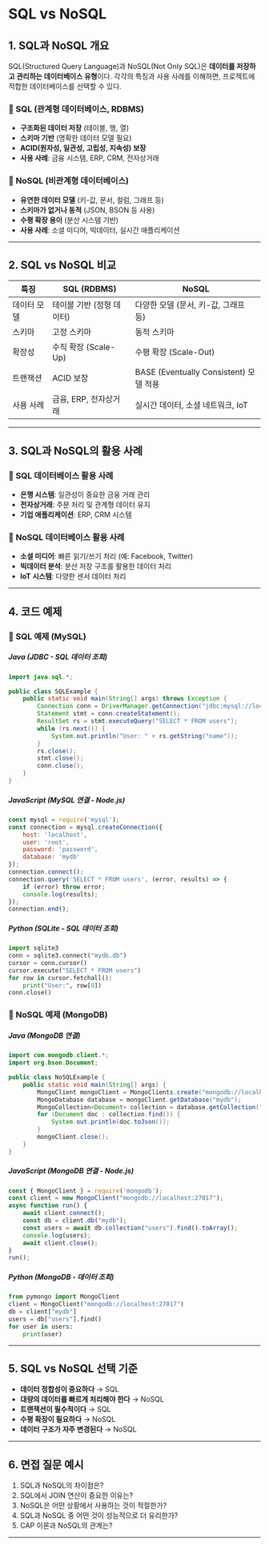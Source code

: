 # SQL vs NoSQL

## 1. SQL과 NoSQL 개요
SQL(Structured Query Language)과 NoSQL(Not Only SQL)은 **데이터를 저장하고 관리하는 데이터베이스 유형**이다. 각각의 특징과 사용 사례를 이해하면, 프로젝트에 적합한 데이터베이스를 선택할 수 있다.

### 🔹 SQL (관계형 데이터베이스, RDBMS)
- **구조화된 데이터 저장** (테이블, 행, 열)
- **스키마 기반** (명확한 데이터 모델 필요)
- **ACID(원자성, 일관성, 고립성, 지속성) 보장**
- **사용 사례**: 금융 시스템, ERP, CRM, 전자상거래

### 🔹 NoSQL (비관계형 데이터베이스)
- **유연한 데이터 모델** (키-값, 문서, 컬럼, 그래프 등)
- **스키마가 없거나 동적** (JSON, BSON 등 사용)
- **수평 확장 용이** (분산 시스템 기반)
- **사용 사례**: 소셜 미디어, 빅데이터, 실시간 애플리케이션

---

## 2. SQL vs NoSQL 비교
| 특징 | SQL (RDBMS) | NoSQL |
|------|------------|-------|
| 데이터 모델 | 테이블 기반 (정형 데이터) | 다양한 모델 (문서, 키-값, 그래프 등) |
| 스키마 | 고정 스키마 | 동적 스키마 |
| 확장성 | 수직 확장 (Scale-Up) | 수평 확장 (Scale-Out) |
| 트랜잭션 | ACID 보장 | BASE (Eventually Consistent) 모델 적용 |
| 사용 사례 | 금융, ERP, 전자상거래 | 실시간 데이터, 소셜 네트워크, IoT |

---

## 3. SQL과 NoSQL의 활용 사례
### 🔹 SQL 데이터베이스 활용 사례
- **은행 시스템**: 일관성이 중요한 금융 거래 관리
- **전자상거래**: 주문 처리 및 관계형 데이터 유지
- **기업 애플리케이션**: ERP, CRM 시스템

### 🔹 NoSQL 데이터베이스 활용 사례
- **소셜 미디어**: 빠른 읽기/쓰기 처리 (예: Facebook, Twitter)
- **빅데이터 분석**: 분산 저장 구조를 활용한 데이터 처리
- **IoT 시스템**: 다양한 센서 데이터 처리

---

## 4. 코드 예제
### 🔹 SQL 예제 (MySQL)
##### Java (JDBC - SQL 데이터 조회)
```java
import java.sql.*;

public class SQLExample {
    public static void main(String[] args) throws Exception {
        Connection conn = DriverManager.getConnection("jdbc:mysql://localhost:3306/mydb", "user", "password");
        Statement stmt = conn.createStatement();
        ResultSet rs = stmt.executeQuery("SELECT * FROM users");
        while (rs.next()) {
            System.out.println("User: " + rs.getString("name"));
        }
        rs.close();
        stmt.close();
        conn.close();
    }
}
```

##### JavaScript (MySQL 연결 - Node.js)
```javascript
const mysql = require('mysql');
const connection = mysql.createConnection({
    host: 'localhost',
    user: 'root',
    password: 'password',
    database: 'mydb'
});
connection.connect();
connection.query('SELECT * FROM users', (error, results) => {
    if (error) throw error;
    console.log(results);
});
connection.end();
```

##### Python (SQLite - SQL 데이터 조회)
```python
import sqlite3
conn = sqlite3.connect("mydb.db")
cursor = conn.cursor()
cursor.execute("SELECT * FROM users")
for row in cursor.fetchall():
    print("User:", row[0])
conn.close()
```

### 🔹 NoSQL 예제 (MongoDB)
##### Java (MongoDB 연결)
```java
import com.mongodb.client.*;
import org.bson.Document;

public class NoSQLExample {
    public static void main(String[] args) {
        MongoClient mongoClient = MongoClients.create("mongodb://localhost:27017");
        MongoDatabase database = mongoClient.getDatabase("mydb");
        MongoCollection<Document> collection = database.getCollection("users");
        for (Document doc : collection.find()) {
            System.out.println(doc.toJson());
        }
        mongoClient.close();
    }
}
```

##### JavaScript (MongoDB 연결 - Node.js)
```javascript
const { MongoClient } = require('mongodb');
const client = new MongoClient("mongodb://localhost:27017");
async function run() {
    await client.connect();
    const db = client.db("mydb");
    const users = await db.collection("users").find().toArray();
    console.log(users);
    await client.close();
}
run();
```

##### Python (MongoDB - 데이터 조회)
```python
from pymongo import MongoClient
client = MongoClient("mongodb://localhost:27017")
db = client["mydb"]
users = db["users"].find()
for user in users:
    print(user)
```

---

## 5. SQL vs NoSQL 선택 기준
- **데이터 정합성이 중요하다** → SQL
- **대량의 데이터를 빠르게 처리해야 한다** → NoSQL
- **트랜잭션이 필수적이다** → SQL
- **수평 확장이 필요하다** → NoSQL
- **데이터 구조가 자주 변경된다** → NoSQL

---

## 6. 면접 질문 예시
1. SQL과 NoSQL의 차이점은?
2. SQL에서 JOIN 연산이 중요한 이유는?
3. NoSQL은 어떤 상황에서 사용하는 것이 적절한가?
4. SQL과 NoSQL 중 어떤 것이 성능적으로 더 유리한가?
5. CAP 이론과 NoSQL의 관계는?

---
